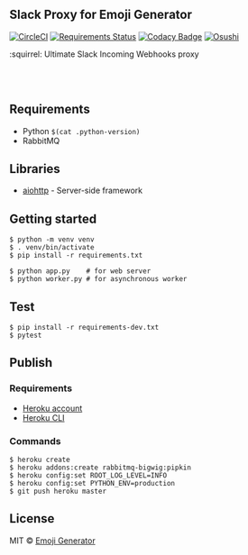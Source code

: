 ## Slack Proxy for Emoji Generator
[![CircleCI](https://circleci.com/gh/emoji-gen/web-slack-proxy/tree/master.svg?style=shield)](https://circleci.com/gh/emoji-gen/web-slack-proxy/tree/master)
[![Requirements Status](https://requires.io/github/emoji-gen/web-slack-proxy/requirements.svg?branch=master)](https://requires.io/github/emoji-gen/web-slack-proxy/requirements/?branch=master)
[![Codacy Badge](https://api.codacy.com/project/badge/Grade/56377d1a156e44fc93d98dbae392dad4)](https://www.codacy.com/app/pinemz/web-slack-proxy?utm_source=github.com&amp;utm_medium=referral&amp;utm_content=emoji-gen/web-slack-proxy&amp;utm_campaign=Badge_Grade)
[![Osushi](https://img.shields.io/badge/donate-osushi-EA2F57.svg)](https://osushi.love/intent/post/9ad90add99954e62ac79251606c10eec)

:squirrel: Ultimate Slack Incoming Webhooks proxy

<br>
<br>

## Requirements

- Python `$(cat .python-version)`
- RabbitMQ

## Libraries

- [aiohttp](https://github.com/aio-libs/aiohttp) - Server-side framework

## Getting started

```
$ python -m venv venv
$ . venv/bin/activate
$ pip install -r requirements.txt

$ python app.py    # for web server
$ python worker.py # for asynchronous worker
```

## Test

```
$ pip install -r requirements-dev.txt
$ pytest
```

## Publish
### Requirements

- [Heroku account](https://heroku.com/)
- [Heroku CLI](https://devcenter.heroku.com/articles/heroku-cli)

### Commands

```
$ heroku create
$ heroku addons:create rabbitmq-bigwig:pipkin
$ heroku config:set ROOT_LOG_LEVEL=INFO
$ heroku config:set PYTHON_ENV=production
$ git push heroku master
```

## License

MIT &copy; [Emoji Generator](https://emoji-gen.ninja)
